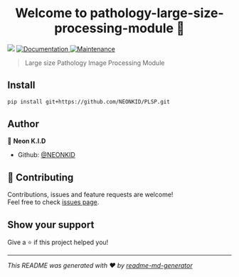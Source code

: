 <h1 align="center">Welcome to pathology-large-size-processing-module 👋</h1>
<p>
  <img src="https://img.shields.io/badge/version-1.0-blue.svg?cacheSeconds=2592000" />
  <a href="https://github.com/NEONKID/PLSP#readme">
    <img alt="Documentation" src="https://img.shields.io/badge/documentation-yes-brightgreen.svg" target="_blank" />
  </a>
  <a href="https://github.com/NEONKID/PLSP/graphs/commit-activity">
    <img alt="Maintenance" src="https://img.shields.io/badge/Maintained%3F-yes-green.svg" target="_blank" />
  </a>
</p>

> Large size Pathology Image Processing Module

### 

## Install

```bash
pip install git+https://github.com/NEONKID/PLSP.git
```

## Author

👤 **Neon K.I.D**

* Github: [@NEONKID](https://github.com/NEONKID)

## 🤝 Contributing

Contributions, issues and feature requests are welcome!<br />Feel free to check [issues page](https://github.com/NEONKID/PLSP/issues).

## Show your support

Give a ⭐️ if this project helped you!

***
_This README was generated with ❤️ by [readme-md-generator](https://github.com/kefranabg/readme-md-generator)_
